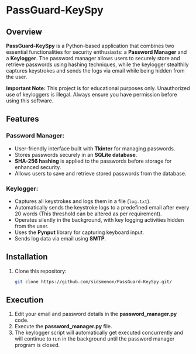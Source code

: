 # PassGuard-KeySpy

## Overview

**PassGuard-KeySpy** is a Python-based application that combines two essential functionalities for security enthusiasts: a **Password Manager** and a **Keylogger**. The password manager allows users to securely store and retrieve passwords using hashing techniques, while the keylogger stealthily captures keystrokes and sends the logs via email while being hidden from the user.

**Important Note:** This project is for educational purposes only. Unauthorized use of keyloggers is illegal. Always ensure you have permission before using this software.

## Features

### Password Manager:
- User-friendly interface built with **Tkinter** for managing passwords.
- Stores passwords securely in an **SQLite database**.
- **SHA-256 hashing** is applied to the passwords before storage for enhanced security.
- Allows users to save and retrieve stored passwords from the database.

### Keylogger:
- Captures all keystrokes and logs them in a file (`log.txt`).
- Automatically sends the keystroke logs to a predefined email after every 20 words (This threshold can be altered as per requirement).
- Operates silently in the background, with key logging activities hidden from the user.
- Uses the **Pynput** library for capturing keyboard input.
- Sends log data via email using **SMTP**.

## Installation

1. Clone this repository:

   ```bash
   git clone https://github.com/sidsmenon/PassGuard-KeySpy.git/

## Execution

1. Edit your email and password details in the **password_manager.py** code.
2. Execute the **password_manager.py** file.
3. The keylogger script will automatically get executed concurrently and will continue to run in the background until the password manager program is closed.
